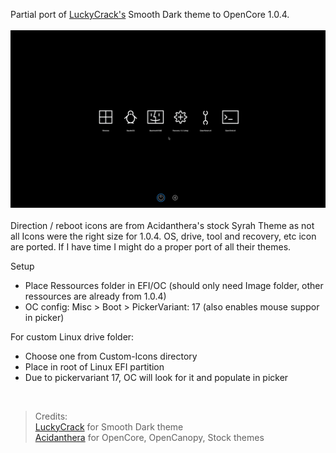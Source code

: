 Partial port of [LuckyCrack's](https://github.com/LuckyCrack/OpenCore-Themes) Smooth Dark theme to OpenCore 1.0.4.<br><br>![image](Screen_SmoothDark.png)
<br><br>
Direction / reboot icons are from Acidanthera's stock Syrah Theme as not all Icons were the right size for 1.0.4.
OS, drive, tool and recovery, etc icon are ported.
If I have time I might do a proper port of all their themes.

Setup
- Place Ressources folder in EFI/OC (should only need Image folder, other ressources are already from 1.0.4)
- OC config: Misc > Boot > PickerVariant: 17 (also enables mouse suppor in picker)
  
For custom Linux drive folder: 
- Choose one from Custom-Icons directory
- Place in root of Linux EFI partition
- Due to pickervariant 17, OC will look for it and populate in picker


<br>

> Credits:
<br> [LuckyCrack](https://github.com/LuckyCrack/) for Smooth Dark theme
<br> [Acidanthera](https://github.com/acidanthera) for OpenCore, OpenCanopy, Stock themes
